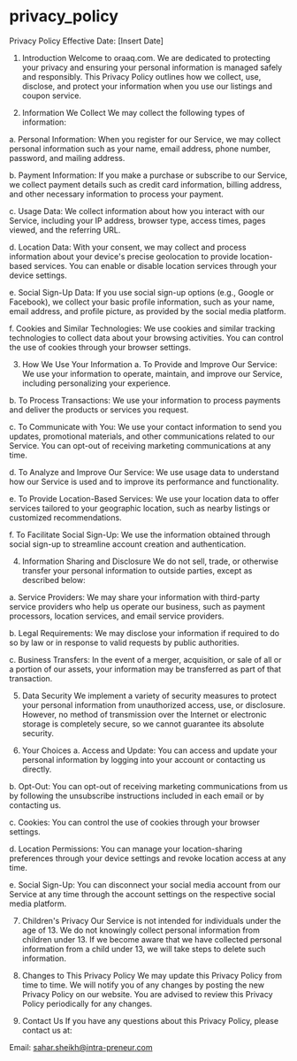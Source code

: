 # privacy_policy
Privacy Policy
Effective Date: [Insert Date]

1. Introduction
Welcome to oraaq.com. We are dedicated to protecting your privacy and ensuring your personal information is managed safely and responsibly. This Privacy Policy outlines how we collect, use, disclose, and protect your information when you use our listings and coupon service.

2. Information We Collect
We may collect the following types of information:

a. Personal Information: When you register for our Service, we may collect personal information such as your name, email address, phone number, password, and mailing address.

b. Payment Information: If you make a purchase or subscribe to our Service, we collect payment details such as credit card information, billing address, and other necessary information to process your payment.

c. Usage Data: We collect information about how you interact with our Service, including your IP address, browser type, access times, pages viewed, and the referring URL.

d. Location Data: With your consent, we may collect and process information about your device's precise geolocation to provide location-based services. You can enable or disable location services through your device settings.

e. Social Sign-Up Data: If you use social sign-up options (e.g., Google or Facebook), we collect your basic profile information, such as your name, email address, and profile picture, as provided by the social media platform.

f. Cookies and Similar Technologies: We use cookies and similar tracking technologies to collect data about your browsing activities. You can control the use of cookies through your browser settings.

3. How We Use Your Information
a. To Provide and Improve Our Service: We use your information to operate, maintain, and improve our Service, including personalizing your experience.

b. To Process Transactions: We use your information to process payments and deliver the products or services you request.

c. To Communicate with You: We use your contact information to send you updates, promotional materials, and other communications related to our Service. You can opt-out of receiving marketing communications at any time.

d. To Analyze and Improve Our Service: We use usage data to understand how our Service is used and to improve its performance and functionality.

e. To Provide Location-Based Services: We use your location data to offer services tailored to your geographic location, such as nearby listings or customized recommendations.

f. To Facilitate Social Sign-Up: We use the information obtained through social sign-up to streamline account creation and authentication.

4. Information Sharing and Disclosure
We do not sell, trade, or otherwise transfer your personal information to outside parties, except as described below:

a. Service Providers: We may share your information with third-party service providers who help us operate our business, such as payment processors, location services, and email service providers.

b. Legal Requirements: We may disclose your information if required to do so by law or in response to valid requests by public authorities.

c. Business Transfers: In the event of a merger, acquisition, or sale of all or a portion of our assets, your information may be transferred as part of that transaction.

5. Data Security
We implement a variety of security measures to protect your personal information from unauthorized access, use, or disclosure. However, no method of transmission over the Internet or electronic storage is completely secure, so we cannot guarantee its absolute security.

6. Your Choices
a. Access and Update: You can access and update your personal information by logging into your account or contacting us directly.

b. Opt-Out: You can opt-out of receiving marketing communications from us by following the unsubscribe instructions included in each email or by contacting us.

c. Cookies: You can control the use of cookies through your browser settings.

d. Location Permissions: You can manage your location-sharing preferences through your device settings and revoke location access at any time.

e. Social Sign-Up: You can disconnect your social media account from our Service at any time through the account settings on the respective social media platform.

7. Children's Privacy
Our Service is not intended for individuals under the age of 13. We do not knowingly collect personal information from children under 13. If we become aware that we have collected personal information from a child under 13, we will take steps to delete such information.

8. Changes to This Privacy Policy
We may update this Privacy Policy from time to time. We will notify you of any changes by posting the new Privacy Policy on our website. You are advised to review this Privacy Policy periodically for any changes.

9. Contact Us
If you have any questions about this Privacy Policy, please contact us at:

Email: sahar.sheikh@intra-preneur.com
